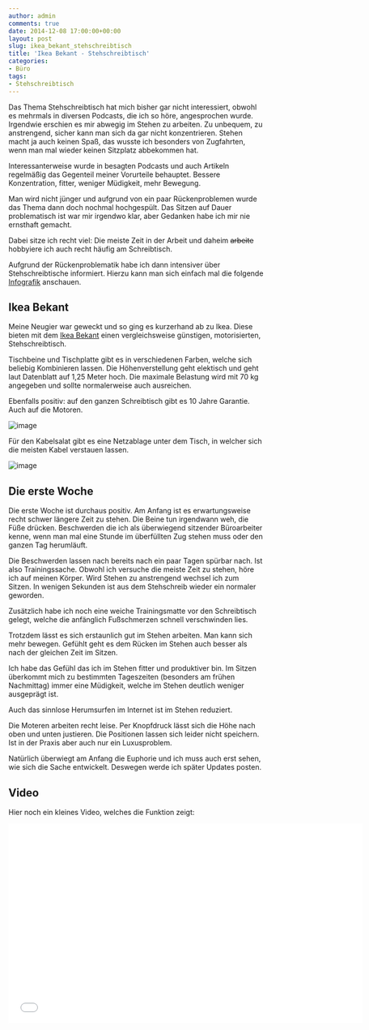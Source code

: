 ```yaml
---
author: admin
comments: true
date: 2014-12-08 17:00:00+00:00
layout: post
slug: ikea_bekant_stehschreibtisch
title: 'Ikea Bekant - Stehschreibtisch'
categories:
- Büro
tags:
- Stehschreibtisch
---
```


Das Thema Stehschreibtisch hat mich bisher gar nicht interessiert, obwohl es mehrmals in diversen Podcasts, die ich so höre, angesprochen wurde. Irgendwie erschien es mir abwegig im Stehen zu arbeiten. Zu unbequem, zu anstrengend, sicher kann man sich da gar nicht konzentrieren. Stehen macht ja auch keinen Spaß, das wusste ich besonders von Zugfahrten, wenn man mal wieder keinen Sitzplatz abbekommen hat.
 
Interessanterweise wurde in besagten Podcasts und auch Artikeln regelmäßig das Gegenteil meiner Vorurteile behauptet. Bessere Konzentration, fitter, weniger Müdigkeit, mehr Bewegung.

Man wird nicht jünger und aufgrund von ein paar Rückenproblemen wurde das Thema dann doch nochmal hochgespült. Das Sitzen auf Dauer problematisch ist war mir irgendwo klar, aber Gedanken habe ich mir nie ernsthaft gemacht. 

Dabei sitze ich recht viel: Die meiste Zeit in der Arbeit und daheim <del>arbeite</del> hobbyiere ich auch recht häufig am Schreibtisch.

Aufgrund der Rückenproblematik habe ich dann intensiver über Stehschreibtische informiert. Hierzu kann man sich einfach mal die folgende [Infografik](http://www.markuscerenak.com/warum-ich-meinen-schreibtisch-fuer-immer-entsorgt-habe.html) anschauen.

## Ikea Bekant

Meine Neugier war geweckt und so ging es kurzerhand ab zu Ikea. Diese bieten mit dem [Ikea Bekant](http://www.ikea.com/de/de/catalog/products/S69022523/) einen vergleichsweise günstigen, motorisierten, Stehschreibtisch.

Tischbeine und Tischplatte gibt es in verschiedenen Farben, welche sich beliebig Kombinieren lassen. Die Höhenverstellung geht elektisch und geht laut Datenblatt auf 1,25 Meter hoch. Die maximale Belastung wird mit 70 kg angegeben und sollte normalerweise auch ausreichen.

Ebenfalls positiv: auf den ganzen Schreibtisch gibt es 10 Jahre Garantie. Auch auf die Motoren. 

![image](http://andydunkel.net/assets/uploads/2015/1/bekant.jpg)

Für den Kabelsalat gibt es eine Netzablage unter dem Tisch, in welcher sich die meisten Kabel verstauen lassen. 

![image](http://andydunkel.net/assets/uploads/2015/1/bekant2.jpg)

## Die erste Woche

Die erste Woche ist durchaus positiv. Am Anfang ist es erwartungsweise recht schwer längere Zeit zu stehen. Die Beine tun irgendwann weh, die Füße drücken. Beschwerden die ich als überwiegend sitzender Büroarbeiter kenne, wenn man mal eine Stunde im überfüllten Zug stehen muss oder den ganzen Tag herumläuft.

Die Beschwerden lassen nach bereits nach ein paar Tagen spürbar nach. Ist also Trainingssache. Obwohl ich versuche die meiste Zeit zu stehen, höre ich auf meinen Körper. Wird Stehen zu anstrengend wechsel ich zum Sitzen. In wenigen Sekunden ist aus dem Stehschreib wieder ein normaler geworden.

Zusätzlich habe ich noch eine weiche Trainingsmatte vor den Schreibtisch gelegt, welche die anfänglich Fußschmerzen schnell verschwinden lies. 

Trotzdem lässt es sich erstaunlich gut im Stehen arbeiten. Man kann sich mehr bewegen. Gefühlt geht es dem Rücken im Stehen auch besser als nach der gleichen Zeit im Sitzen.

Ich habe das Gefühl das ich im Stehen fitter und produktiver bin. Im Sitzen überkommt mich zu bestimmten Tageszeiten (besonders am frühen Nachmittag) immer eine Müdigkeit, welche im Stehen deutlich weniger ausgeprägt ist. 

Auch das sinnlose Herumsurfen im Internet ist im Stehen reduziert.

Die Moteren arbeiten recht leise. Per Knopfdruck lässt sich die Höhe nach oben und unten justieren. Die Positionen lassen sich leider nicht speichern. Ist in der Praxis aber auch nur ein Luxusproblem.

Natürlich überwiegt am Anfang die Euphorie und ich muss auch erst sehen, wie sich die Sache entwickelt. Deswegen werde ich später Updates posten.

## Video

Hier noch ein kleines Video, welches die Funktion zeigt:

<iframe width="700" height="394" src="//www.youtube.com/embed/I5ihXY8z0TQ" frameborder="0" allowfullscreen></iframe>